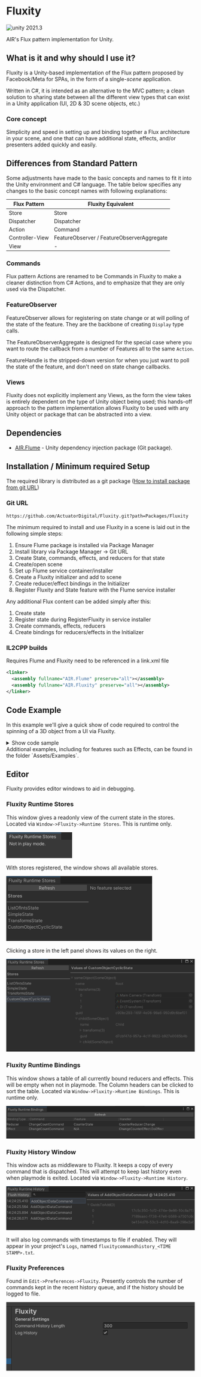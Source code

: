 # Fluxity

<img src="https://img.shields.io/badge/unity-2021.3-green.svg?style=flat-square" alt="unity 2021.3">

AIR's Flux pattern implementation for Unity.

## What is it and why should I use it?

Fluxity is a Unity-based implementation of the Flux pattern proposed by Facebook/Meta for SPAs, in the form of
a single-*scene* application.

Written in C#, it is intended as an alternative to the MVC pattern; a clean solution to sharing state between
all the different view types that can exist in a Unity application (UI, 2D & 3D scene objects, etc.)

### Core concept

Simplicity and speed in setting up and binding together a Flux architecture in your scene, and one that can have additional state, effects, and/or presenters added quickly and easily.

## Differences from Standard Pattern

Some adjustments have made to the basic concepts and names to fit it into the Unity environment and C# language.
The table below specifies any changes to the basic concept names with following explanations:

| Flux Pattern      | Fluxity Equivalent    |
| -----------       | -----------           |
| Store             | Store                 |
| Dispatcher        | Dispatcher            |
| Action            | Command               |
| Controller-View   | FeatureObserver / FeatureObserverAggregate |
| View              | -                     |

### Commands

Flux pattern Actions are renamed to be Commands in Fluxity to make a cleaner distinction from C# Actions, and to emphasize
that they are only used via the Dispatcher.

### FeatureObserver

FeatureObserver allows for registering on state change or at will polling of the state of the feature. They are the backbone of creating `Display` type calls.

The FeatureObserverAggregate is designed for the special case where you want to route the callback from a number of Features all to the same `Action`.

FeatureHandle is the stripped-down version for when you just want to poll the state of the feature, and don't need on state change callbacks.

### Views

Fluxity does not explicitly implement any Views, as the form the view takes is entirely dependent on the type of Unity
object being used; this hands-off approach to the pattern implementation allows Fluxity to be used with any Unity object or package that can be abstracted into a view.

## Dependencies

- [AIR.Flume](https://github.com/AnImaginedReality/Flume) - Unity dependency injection package (Git package).

## Installation / Minimum required Setup

The required library is distributed as a git package ([How to install package from git URL](https://docs.unity3d.com/Manual/upm-ui-giturl.html))

### Git URL

```
https://github.com/ActuatorDigital/Fluxity.git?path=Packages/Fluxity
```

The minimum required to install and use Fluxity in a scene is laid out in the following simple steps:

1. Ensure Flume package is installed via Package Manager
2. Install library via Package Manager -> Git URL
3. Create State, commands, effects, and reducers for that state
4. Create/open scene
5. Set up Flume service container/installer
6. Create a Fluxity initializer and add to scene
7. Create reducer/effect bindings in the Initializer
8. Register Fluxity and State feature with the Flume service installer

Any additional Flux content can be added simply after this:

1. Create state
2. Register state during RegisterFluxity in service installer
3. Create commands, effects, reducers
4. Create bindings for reducers/effects in the Initializer

### IL2CPP builds

Requires Flume and Fluxity need to be referenced in a link.xml file

```xml
<linker>
  <assembly fullname="AIR.Flume" preserve="all"></assembly>
  <assembly fullname="AIR.Fluxity" preserve="all"></assembly>
</linker>
```

## Code Example

In this example we'll give a quick show of code required to control the spinning of a 3D object from a UI via Fluxity.

<details>
<summary>Show code sample</summary>

### State used

```cs
public struct SpinState
{
    public bool DoSpin;
    public float DegreesPerSecond;
}
```

### Commands used

```cs
public class StartSpinCommand : ICommand
{
    public float DegreesPerSecond { get; set; }
}

public class StopSpinCommand : ICommand
{
}
```

### Reducers used

```cs
public static class SpinStateReducers
{
    public static SpinState StartSpin(SpinState state, StartSpinCommand command)
    {
        return new SpinState {
            DegreesPerSecond = command.DegreesPerSecond,
            DoSpin = true,
        };
    }

    public static SpinState StopSpin(SpinState state, StopSpinCommand command)
    {
        return new SpinState { DoSpin = false };
    }
}
```

### Fluxity Initializer

```cs
public class SpinExampleInitializer : FluxityInitializer
{
    public override void RegisterFluxity(FluxityRegisterContext context)
    {
        context
            .Feature(new SpinState())
                .Reducer<StartSpinCommand>(SpinnerReducers.StartSpin)
                .Reducer<StopSpinCommand>(SpinnerReducers.StopSpin)
            ;
    }

    protected override void RegisterServices(FlumeServiceContainer container)
    {
    }

    protected override void PostInitialize(IDispatcher dispatcher)
    {
        // Initial state that object starts out spinning.
        var command = new StartSpinCommand { DegreesPerSecond = 270f };
        dispatcher.Dispatch(command);
    }
}
```

### Spinning Object Presenter

```cs
public class SpinningObjectPresenter : MonoBehaviour
{
    [SerializeField] private SpinnerView uSpinnerView;

    private FeatureObserver<SpinState> _spinStateBinding;

    public override void CreateBindings()
    {
        _spinStateBinding = Bind<SpinState>();
    }

    public override void Display()
    {
        var currentState = _spinStateBinding.State;
        uSpinnerView.SetSpinRate(currentState.DegreesPerSecond);
        if (currentState.DoSpin)
            uSpinnerView.StartSpin();
        else
            uSpinnerView.StopSpin();
    }
}
```

### Spinning Object View

```cs
public class SpinnerView : MonoBehaviour
{
    private bool _isSpinning = false;
    private float _degreesPerSecond = 0;

    public void Update()
    {
        if (!_isSpinning)
            return;
        
        var rotationDelta = _degreesPerSecond * Time.deltaTime;
        transform.Rotate(0, rotationDelta, 0);
    }

    public void SetSpinRate(float degreesPerSecond) => _degreesPerSecond = degreesPerSecond;

    public void StartSpin() => _isSpinning = true;

    public void StopSpin() => _isSpinning = false;
}
```

### Button Views

```cs
public class StartSpinButtonView : MonoBehaviour
{
    [SerializeField] private Text uButtonText;
    [SerializeField] private Button uButton;
    [SerializeField] private float uDegreesPerSecond = 45f;

    private DispatcherHandle _dispatcherHandle;

    public void Start()
    {
        _dispatcherHandle = new DispatcherHandle();
        uButtonText.text = "Start";
        uButton.onClick.AddListener(OnClick);
    }

    public void OnDestroy() => uButton.onClick.RemoveListener(OnClick);

    private void OnClick()
    {
        var command = new StartSpinCommand { DegreesPerSecond = uDegreesPerSecond };
        _dispatcherHandle.Dispatch(command);
    }
}

public class StopSpinButtonView : MonoBehaviour
{
    [SerializeField] private Text uButtonText;
    [SerializeField] private Button uButton;

    private DispatcherHandle _dispatcherHandle;

    public void Start()
    {
        _dispatcherHandle = new DispatcherHandle();
        uButtonText.text = "Stop";
        uButton.onClick.AddListener(OnClick);
    }

    public void OnDestroy() => uButton.onClick.RemoveListener(OnClick);

    private void OnClick()
    {
        _dispatcherHandle.Dispatch(new StopSpinCommand());
    }
}
```

</details>
Additional examples, including for features such as Effects, can be found in the folder `Assets/Examples`.

## Editor

Fluxity provides editor windows to aid in debugging.

### Fluxity Runtime Stores

This window gives a readonly view of the current state in the stores. Located via `Window->Fluxity->Runtime Stores`.
This is runtime only.

![No Stores can be shown when not playing](img/Stores-Not-Runtime.png?raw=true "No Stores can be shown when not playing.")

With stores registered, the window shows all available stores.

![When playing all registered shows show in left panel](img/Stores-Many-Avail.png?raw=true "When playing all registered shows show in left panel.")

Clicking a store in the left panel shows its values on the right.

![With a Feature selected we see a readonly view of its value(s)](img/Feature-Complex-Recursive.png?raw=true "With a Feature selected we see a readonly view of its value(s).")

### Fluxity Runtime Bindings

This window shows a table of all currently bound reducers and effects. This will be empty when not in playmode. The Column headers can be clicked to sort the table. Located via `Window->Fluxity->Runtime Bindings`.
This is runtime only.

!["Reducer and Effect binding, showing during play mode."](img/runtine-bindings-window.png?raw=true "Reducer and Effect binding, showing during play mode.")

### Fluxity History Window

This window acts as middleware to Fluxity. It keeps a copy of every command that is dispatched. This will attempt to keep last history even when playmode is exited. Located via `Window->Fluxity->Runtime History`.

!["Timestamps of each dispatched command, showing during play mode."](img/fluxity_runtime_history.png?raw=true "Timestamps of each dispatched command, showing during play mode.")

It will also log commands with timestamps to file if enabled. They will appear in your project's `Logs`, named `fluxitycommandhistory_<TIME STAMP>.txt`.

### Fluxity Preferences

Found in `Edit->Preferences->Fluxity`. Presently controls the number of commands kept in the recent history queue, and if the history should be logged to file.

!["Fluxity Preferences."](img/fluxity_preferences.png?raw=true "Fluxity Preferences.")
